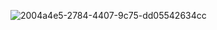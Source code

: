 ![2004a4e5-2784-4407-9c75-dd05542634cc](https://github.com/user-attachments/assets/435a26ea-184d-4efb-b149-7f8233fa862b)
